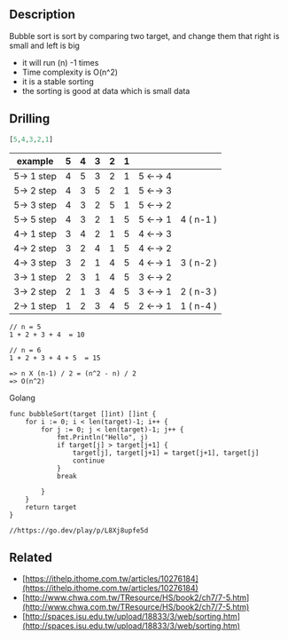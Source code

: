 ## Description

Bubble sort is sort by comparing two target, and change them that right is small and left is big

- it will run (n) -1 times
- Time complexity is O(n^2)
- it is a stable sorting
- the sorting is good at data which is small data

## Drilling

```php
[5,4,3,2,1]
```

| example | 5 | 4 | 3 | 2 | 1 |  |  |
| --- | --- | --- | --- | --- | --- | --- | --- |
| 5→ 1 step | 4 | 5 | 3 | 2 | 1 | 5 ←→ 4 |  |
| 5→ 2 step | 4 | 3 | 5 | 2 | 1 | 5 ←→ 3 |  |
| 5→ 3 step | 4 | 3 | 2 | 5 | 1 | 5 ←→ 2 |  |
| 5→ 5 step | 4 | 3 | 2 | 1 | 5 | 5 ←→ 1 | 4 ( n-1 ) |
| 4→ 1 step | 3 | 4 | 2 | 1 | 5 | 4 ←→ 3 |  |
| 4→ 2 step | 3 | 2 | 4 | 1 | 5 | 4 ←→ 2 |  |
| 4→ 3 step | 3 | 2 | 1 | 4 | 5 | 4 ←→ 1 | 3 ( n-2 ) |
| 3→ 1 step | 2 | 3 | 1 | 4 | 5 | 3 ←→ 2 |  |
| 3→ 2 step | 2 | 1 | 3 | 4 | 5 | 3 ←→ 1 | 2 ( n-3 ) |
| 2→ 1 step | 1 | 2 | 3 | 4 | 5 | 2 ←→ 1 | 1 ( n-4 ) |

```shell
// n = 5 
1 + 2 + 3 + 4  = 10

// n = 6
1 + 2 + 3 + 4 + 5  = 15

=> n X (n-1) / 2 = (n^2 - n) / 2
=> O(n^2)
```

Golang

```shell
func bubbleSort(target []int) []int {
	for i := 0; i < len(target)-1; i++ {
		for j := 0; j < len(target)-1; j++ {
			fmt.Println("Hello", j)
			if target[j] > target[j+1] {
				target[j], target[j+1] = target[j+1], target[j]
				continue
			}
			break

		}
	}
	return target
}

//https://go.dev/play/p/L8Xj8upfe5d
```

## Related

- [https://ithelp.ithome.com.tw/articles/10276184](https://ithelp.ithome.com.tw/articles/10276184)
- [http://www.chwa.com.tw/TResource/HS/book2/ch7/7-5.htm](http://www.chwa.com.tw/TResource/HS/book2/ch7/7-5.htm)
- [http://spaces.isu.edu.tw/upload/18833/3/web/sorting.htm](http://spaces.isu.edu.tw/upload/18833/3/web/sorting.htm)